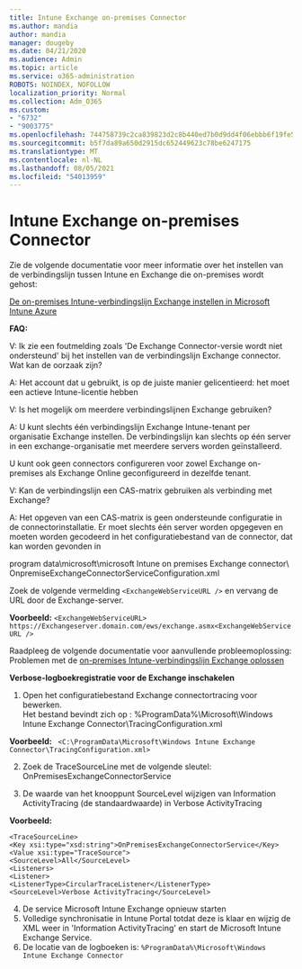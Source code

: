 ```yaml
---
title: Intune Exchange on-premises Connector
ms.author: mandia
author: mandia
manager: dougeby
ms.date: 04/21/2020
ms.audience: Admin
ms.topic: article
ms.service: o365-administration
ROBOTS: NOINDEX, NOFOLLOW
localization_priority: Normal
ms.collection: Adm_O365
ms.custom:
- "6732"
- "9003775"
ms.openlocfilehash: 744758739c2ca839823d2c8b440ed7b0d9dd4f06ebbb6f19fe52041a6710c4b4
ms.sourcegitcommit: b5f7da89a650d2915dc652449623c78be6247175
ms.translationtype: MT
ms.contentlocale: nl-NL
ms.lasthandoff: 08/05/2021
ms.locfileid: "54013959"
---
```

# <a name="intune-exchange-on-premise-connector"></a>Intune Exchange on-premises Connector

Zie de volgende documentatie voor meer informatie over het instellen van de verbindingslijn tussen Intune en Exchange die on-premises wordt gehost:

[De on-premises Intune-verbindingslijn Exchange instellen in Microsoft Intune Azure](https://docs.microsoft.com/intune/exchange-connector-install)

**FAQ:**

V: Ik zie een foutmelding zoals 'De Exchange Connector-versie wordt niet ondersteund' bij het instellen van de verbindingslijn Exchange connector. Wat kan de oorzaak zijn?

A: Het account dat u gebruikt, is op de juiste manier gelicentieerd: het moet een actieve Intune-licentie hebben

V: Is het mogelijk om meerdere verbindingslijnen Exchange gebruiken?

A: U kunt slechts één verbindingslijn Exchange Intune-tenant per organisatie Exchange instellen. De verbindingslijn kan slechts op één server in een exchange-organisatie met meerdere servers worden geïnstalleerd.

U kunt ook geen connectors configureren voor zowel Exchange on-premises als Exchange Online geconfigureerd in dezelfde tenant.

V: Kan de verbindingslijn een CAS-matrix gebruiken als verbinding met Exchange?

A: Het opgeven van een CAS-matrix is geen ondersteunde configuratie in de connectorinstallatie. Er moet slechts één server worden opgegeven en moeten worden gecodeerd in het configuratiebestand van de connector, dat kan worden gevonden in

program data\microsoft\microsoft Intune on premises Exchange connector\ OnpremiseExchangeConnectorServiceConfiguration.xml

Zoek de volgende vermelding ```<ExchangeWebServiceURL />``` en vervang de URL door de Exchange-server.

**Voorbeeld:**
```<ExchangeWebServiceURL> https://Exchangeserver.domain.com/ews/exchange.asmx<ExchangeWebServiceURL />```

Raadpleeg de volgende documentatie voor aanvullende probleemoplossing: Problemen met de [on-premises Intune-verbindingslijn Exchange oplossen](https://support.microsoft.com/help/4471887/troubleshooting-exchange-connector-in-microsoft-intune)

**Verbose-logboekregistratie voor de Exchange inschakelen**

1. Open het configuratiebestand Exchange connectortracing voor bewerken.  
Het bestand bevindt zich op : %ProgramData%\Microsoft\Windows Intune Exchange Connector\TracingConfiguration.xml  

**Voorbeeld:**
``` <C:\ProgramData\Microsoft\Windows Intune Exchange Connector\TracingConfiguration.xml>```
  
2. Zoek de TraceSourceLine met de volgende sleutel: OnPremisesExchangeConnectorService  
  
3. De waarde van het knooppunt SourceLevel wijzigen van Information ActivityTracing (de standaardwaarde) in Verbose ActivityTracing  

**Voorbeeld:**
```
<TraceSourceLine>  
<Key xsi:type="xsd:string">OnPremisesExchangeConnectorService</Key>  
<Value xsi:type="TraceSource">  
<SourceLevel>All</SourceLevel>  
<Listeners>  
<Listener>  
<ListenerType>CircularTraceListener</ListenerType>
<SourceLevel>Verbose ActivityTracing</SourceLevel>
```
4. De service Microsoft Intune Exchange opnieuw starten  
5. Volledige synchronisatie in Intune Portal totdat deze is klaar en wijzig de XML weer in 'Information ActivityTracing' en start de Microsoft Intune Exchange Service.  
6. De locatie van de logboeken is: `%ProgramData%\Microsoft\Windows Intune Exchange Connector`